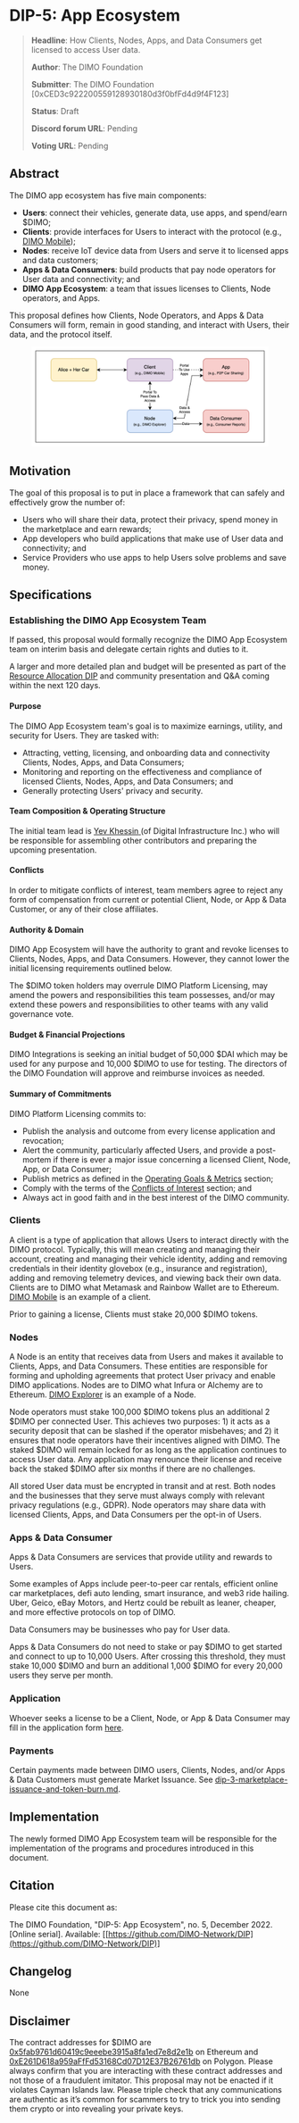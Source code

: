 # DIP-5: App Ecosystem

> **Headline**: How Clients, Nodes, Apps, and Data Consumers get licensed to access User data.
>
> **Author**: The DIMO Foundation
>
> **Submitter**: The DIMO Foundation \[0xCED3c922200559128930180d3f0bfFd4d9f4F123]
>
> **Status**: Draft
>
> **Discord forum URL**: Pending
>
> **Voting URL**: Pending

## Abstract

The DIMO app ecosystem has five main components:&#x20;

* **Users**: connect their vehicles, generate data, use apps, and spend/earn $DIMO;&#x20;
* **Clients**: provide interfaces for Users to interact with the protocol (e.g., [DIMO Mobile](https://onelink.to/dimo));&#x20;
* **Nodes**: receive IoT device data from Users and serve it to licensed apps and data customers;&#x20;
* **Apps & Data Consumers**: build products that pay node operators for User data and connectivity; and&#x20;
* **DIMO** **App Ecosystem**: a team that issues licenses to Clients, Node operators, and Apps.

This proposal defines how Clients, Node Operators, and Apps & Data Consumers will form, remain in good standing, and interact with Users, their data, and the protocol itself.

<figure><img src=".gitbook/assets/image (8).png" alt=""><figcaption></figcaption></figure>

## **Motivation**

The goal of this proposal is to put in place a framework that can safely and effectively grow the number of:&#x20;

* Users who will share their data, protect their privacy, spend money in the marketplace and earn rewards;&#x20;
* App developers who build applications that make use of User data and connectivity; and&#x20;
* Service Providers who use apps to help Users solve problems and save money.&#x20;

## Specifications&#x20;

### Establishing the DIMO App Ecosystem Team

If passed, this proposal would formally recognize the DIMO App Ecosystem team on interim basis and delegate certain rights and duties to it.

A larger and more detailed plan and budget will be presented as part of the [Resource Allocation DIP](templates/resource-allocation-template.md) and community presentation and Q\&A coming within the next 120 days.

#### Purpose&#x20;

The DIMO App Ecosystem team's goal is to maximize earnings, utility, and security for Users. They are tasked with:&#x20;

* Attracting, vetting, licensing, and onboarding data and connectivity Clients, Nodes, Apps, and Data Consumers;
* Monitoring and reporting on the effectiveness and compliance of licensed Clients, Nodes, Apps, and Data Consumers; and
* Generally protecting Users' privacy and security.

#### Team Composition & Operating Structure&#x20;

The initial team lead is [Yev Khessin](https://www.linkedin.com/in/yevgeny-khessin/)[ ](https://www.linkedin.com/in/brien-east-1137516b/details/experience/)(of Digital Infrastructure Inc.) who will be responsible for assembling other contributors and preparing the upcoming presentation.

#### Conflicts

In order to mitigate conflicts of interest, team members agree to reject any form of compensation from current or potential Client, Node, or App & Data Customer, or any of their close affiliates.

#### Authority & Domain&#x20;

DIMO App Ecosystem will have the authority to grant and revoke licenses to Clients, Nodes, Apps, and Data Consumers. However, they cannot lower the initial licensing requirements outlined below.

The $DIMO token holders may overrule DIMO Platform Licensing, may amend the powers and responsibilities this team possesses, and/or may extend these powers and responsibilities to other teams with any valid governance vote.&#x20;

#### Budget & Financial Projections&#x20;

DIMO Integrations is seeking an initial budget of 50,000 $DAI which may be used for any purpose and 10,000 $DIMO to use for testing. The directors of the DIMO Foundation will approve and reimburse invoices as needed.

#### Summary of Commitments&#x20;

DIMO Platform Licensing commits to:&#x20;

* Publish the analysis and outcome from every license application and revocation;&#x20;
* Alert the community, particularly affected Users, and provide a post-mortem if there is ever a major issue concerning a licensed Client, Node, App, or Data Consumer;&#x20;
* Publish metrics as defined in the [Operating Goals & Metrics](dip-5-app-ecosystem.md#operating-goals-and-metrics) section;
* Comply with the terms of the [Conflicts of Interest](dip-5-app-ecosystem.md#conflicts-of-interest) section; and
* Always act in good faith and in the best interest of the DIMO community.&#x20;

### Clients&#x20;

A client is a type of application that allows Users to interact directly with the DIMO protocol. Typically, this will mean creating and managing their account, creating and managing their vehicle identity, adding and removing credentials in their identity glovebox (e.g., insurance and registration), adding and removing telemetry devices, and viewing back their own data. Clients are to DIMO what Metamask and Rainbow Wallet are to Ethereum. [DIMO Mobile](https://onelink.to/dimo) is an example of a client.

Prior to gaining a license, Clients must stake 20,000 $DIMO tokens.

### Nodes&#x20;

A Node is an entity that receives data from Users and makes it available to Clients, Apps, and Data Consumers. These entities are responsible for forming and upholding agreements that protect User privacy and enable DIMO applications. Nodes are to DIMO what Infura or Alchemy are to Ethereum. [DIMO Explorer](https://explorer.dimo.zone/) is an example of a Node.

Node operators must stake 100,000 $DIMO tokens plus an additional 2 $DIMO per connected User. This achieves two purposes: 1) it acts as a security deposit that can be slashed if the operator misbehaves; and 2) it ensures that node operators have their incentives aligned with DIMO. The staked $DIMO will remain locked for as long as the application continues to access User data. Any application may renounce their license and receive back the staked $DIMO after six months if there are no challenges.

All stored User data must be encrypted in transit and at rest. Both nodes and the businesses that they serve must always comply with relevant privacy regulations (e.g., GDPR). Node operators may share data with licensed Clients, Apps, and Data Consumers per the opt-in of Users.

### Apps & Data Consumer&#x20;

Apps & Data Consumers are services that provide utility and rewards to Users.&#x20;

Some examples of Apps include peer-to-peer car rentals, efficient online car marketplaces, defi auto lending, smart insurance, and web3 ride hailing. Uber, Geico, eBay Motors, and Hertz could be rebuilt as leaner, cheaper, and more effective protocols on top of DIMO.&#x20;

Data Consumers may be businesses who pay for User data.

Apps & Data Consumers do not need to stake or pay $DIMO to get started and connect to up to 10,000 Users. After crossing this threshold, they must stake 10,000 $DIMO and burn an additional 1,000 $DIMO for every 20,000 users they serve per month.

### Application

Whoever seeks a license to be a Client, Node, or App & Data Consumer may fill in the application form [here](https://gkmkni9caof.typeform.com/to/Tl3rglKv).

### Payments

Certain payments made between DIMO users, Clients, Nodes, and/or Apps & Data Customers must generate Market Issuance. See [dip-3-marketplace-issuance-and-token-burn.md](dip-3-marketplace-issuance-and-token-burn.md "mention").

## Implementation

The newly formed DIMO App Ecosystem team will be responsible for the implementation of the programs and procedures introduced in this document.&#x20;

## Citation

Please cite this document as:

The DIMO Foundation, "DIP-5: App Ecosystem", no. 5, December 2022. \[Online serial]. Available: \[[https://github.com/DIMO-Network/DIP](https://github.com/DIMO-Network/DIP)]

## Changelog

None

## Disclaimer

The contract addresses for $DIMO are [0x5fab9761d60419c9eeebe3915a8fa1ed7e8d2e1b](https://etherscan.io/token/0x5fab9761d60419c9eeebe3915a8fa1ed7e8d2e1b) on Ethereum and [0xE261D618a959aFfFd53168Cd07D12E37B26761db](https://polygonscan.com/token/0xE261D618a959aFfFd53168Cd07D12E37B26761db) on Polygon. Please always confirm that you are interacting with these contract addresses and not those of a fraudulent imitator. This proposal may not be enacted if it violates Cayman Islands law. Please triple check that any communications are authentic as it’s common for scammers to try to trick you into sending them crypto or into revealing your private keys.
